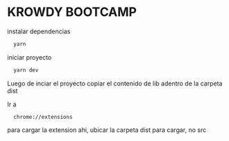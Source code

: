 # KROWDY BOOTCAMP

instalar dependencias

```bash
  yarn
```

iniciar proyecto

```bash
  yarn dev
```

Luego de inciar el proyecto copiar el contenido de lib adentro de la carpeta dist

Ir a

```
  chrome://extensions
```

para cargar la extension ahi, ubicar la carpeta dist para cargar, no src
